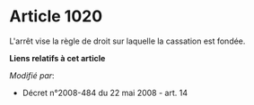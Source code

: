 # Article 1020

L'arrêt vise la règle de droit sur laquelle la cassation est fondée.

**Liens relatifs à cet article**

_Modifié par_:

  - Décret n°2008-484 du 22 mai 2008 - art. 14
